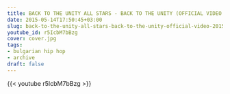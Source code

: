 ```yaml
---
title: BACK TO THE UNITY ALL STARS - BACK TO THE UNITY (OFFICIAL VIDEO 2015)
date: 2015-05-14T17:50:45+03:00
slug: back-to-the-unity-all-stars-back-to-the-unity-official-video-2015
youtube_id: r5IcbM7bBzg
cover: cover.jpg
tags:
- bulgarian hip hop
- archive
draft: false
---
```


{{< youtube r5IcbM7bBzg >}}
